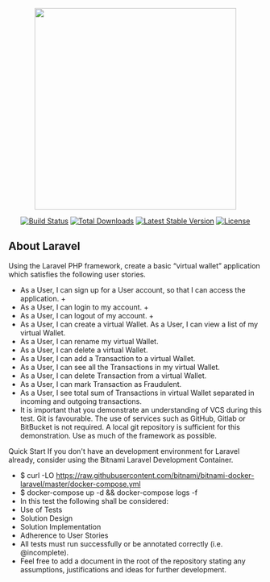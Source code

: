 <p align="center"><a href="https://laravel.com" target="_blank"><img src="https://raw.githubusercontent.com/laravel/art/master/logo-lockup/5%20SVG/2%20CMYK/1%20Full%20Color/laravel-logolockup-cmyk-red.svg" width="400"></a></p>

<p align="center">
<a href="https://travis-ci.org/laravel/framework"><img src="https://travis-ci.org/laravel/framework.svg" alt="Build Status"></a>
<a href="https://packagist.org/packages/laravel/framework"><img src="https://img.shields.io/packagist/dt/laravel/framework" alt="Total Downloads"></a>
<a href="https://packagist.org/packages/laravel/framework"><img src="https://img.shields.io/packagist/v/laravel/framework" alt="Latest Stable Version"></a>
<a href="https://packagist.org/packages/laravel/framework"><img src="https://img.shields.io/packagist/l/laravel/framework" alt="License"></a>
</p>

## About Laravel

Using the Laravel PHP framework, create a basic “virtual wallet” application which satisfies the following user stories.

- As a User, I can sign up for a User account, so that I can access the application. +
- As a User, I can login to my account.  +
- As a User, I can logout of my account.  +
- As a User, I can create a virtual Wallet. As a User, I can view a list of my virtual Wallet.
- As a User, I can rename my virtual Wallet.
- As a User, I can delete a virtual Wallet.
- As a User, I can add a Transaction to a virtual Wallet.
- As a User, I can see all the Transactions in my virtual Wallet.
- As a User, I can delete Transaction from a virtual Wallet.
- As a User, I can mark Transaction as Fraudulent.
- As a User, I see total sum of Transactions in virtual Wallet separated in incoming and outgoing transactions.
- It is important that you demonstrate an understanding of VCS during this test. Git is favourable. The use of services such as GitHub, Gitlab or BitBucket is not required. A local git repository is sufficient for this demonstration. Use as much of the framework as possible.

Quick Start
If you don't have an development environment for Laravel already, consider using the Bitnami Laravel Development Container.

- $ curl -LO https://raw.githubusercontent.com/bitnami/bitnami-docker-laravel/master/docker-compose.yml
- $ docker-compose up -d && docker-compose logs -f
- In this test the following shall be considered:
- Use of Tests
- Solution Design
- Solution Implementation
- Adherence to User Stories
- All tests must run successfully or be annotated correctly (i.e. @incomplete).
- Feel free to add a document in the root of the repository stating any assumptions, justifications and ideas for further development.
